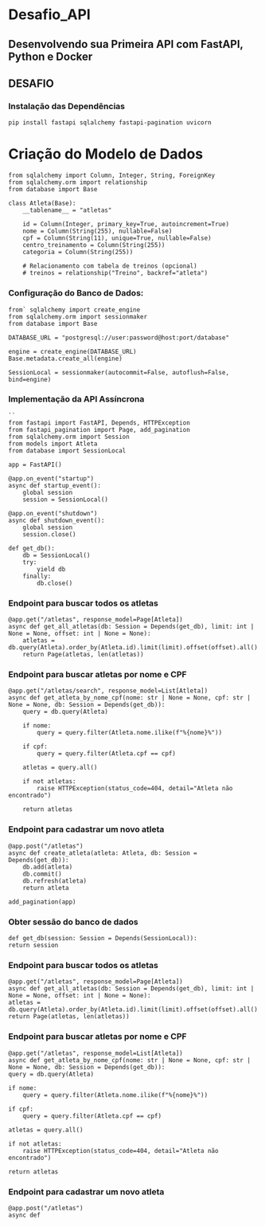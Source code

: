 # Desafio_API
## Desenvolvendo sua Primeira API com FastAPI, Python e Docker

## DESAFIO

### Instalação das Dependências

    pip install fastapi sqlalchemy fastapi-pagination uvicorn 

# Criação do Modelo de Dados

    from sqlalchemy import Column, Integer, String, ForeignKey
    from sqlalchemy.orm import relationship
    from database import Base

    class Atleta(Base):
        __tablename__ = "atletas"

        id = Column(Integer, primary_key=True, autoincrement=True)
        nome = Column(String(255), nullable=False)
        cpf = Column(String(11), unique=True, nullable=False)
        centro_treinamento = Column(String(255))
        categoria = Column(String(255))

        # Relacionamento com tabela de treinos (opcional)
        # treinos = relationship("Treino", backref="atleta")
### Configuração do Banco de Dados:

    from` sqlalchemy import create_engine
    from sqlalchemy.orm import sessionmaker
    from database import Base

    DATABASE_URL = "postgresql://user:password@host:port/database"

    engine = create_engine(DATABASE_URL)
    Base.metadata.create_all(engine)

    SessionLocal = sessionmaker(autocommit=False, autoflush=False, bind=engine)
### Implementação da API Assíncrona

    ``
    from fastapi import FastAPI, Depends, HTTPException
    from fastapi_pagination import Page, add_pagination
    from sqlalchemy.orm import Session
    from models import Atleta
    from database import SessionLocal

    app = FastAPI()

    @app.on_event("startup")
    async def startup_event():
        global session
        session = SessionLocal()

    @app.on_event("shutdown")
    async def shutdown_event():
        global session
        session.close()

    def get_db():
        db = SessionLocal()
        try:
            yield db
        finally:
            db.close()
### Endpoint para buscar todos os atletas
    @app.get("/atletas", response_model=Page[Atleta])
    async def get_all_atletas(db: Session = Depends(get_db), limit: int | None = None, offset: int | None = None):
        atletas = db.query(Atleta).order_by(Atleta.id).limit(limit).offset(offset).all()
        return Page(atletas, len(atletas))
### Endpoint para buscar atletas por nome e CPF

    @app.get("/atletas/search", response_model=List[Atleta])
    async def get_atleta_by_nome_cpf(nome: str | None = None, cpf: str | None = None, db: Session = Depends(get_db)):
        query = db.query(Atleta)

        if nome:
            query = query.filter(Atleta.nome.ilike(f"%{nome}%"))

        if cpf:
            query = query.filter(Atleta.cpf == cpf)

        atletas = query.all()

        if not atletas:
            raise HTTPException(status_code=404, detail="Atleta não encontrado")

        return atletas
### Endpoint para cadastrar um novo atleta
    @app.post("/atletas")
    async def create_atleta(atleta: Atleta, db: Session = Depends(get_db)):
        db.add(atleta)
        db.commit()
        db.refresh(atleta)
        return atleta

    add_pagination(app)
### Obter sessão do banco de dados

    def get_db(session: Session = Depends(SessionLocal)):
    return session
    
### Endpoint para buscar todos os atletas

    @app.get("/atletas", response_model=Page[Atleta])
    async def get_all_atletas(db: Session = Depends(get_db), limit: int | None = None, offset: int | None = None):
    atletas = db.query(Atleta).order_by(Atleta.id).limit(limit).offset(offset).all()
    return Page(atletas, len(atletas))
### Endpoint para buscar atletas por nome e CPF

    @app.get("/atletas", response_model=List[Atleta])
    async def get_atleta_by_nome_cpf(nome: str | None = None, cpf: str | None = None, db: Session = Depends(get_db)):
    query = db.query(Atleta)

    if nome:
        query = query.filter(Atleta.nome.ilike(f"%{nome}%"))

    if cpf:
        query = query.filter(Atleta.cpf == cpf)

    atletas = query.all()

    if not atletas:
        raise HTTPException(status_code=404, detail="Atleta não encontrado")

    return atletas

### Endpoint para cadastrar um novo atleta

    @app.post("/atletas")
    async def

